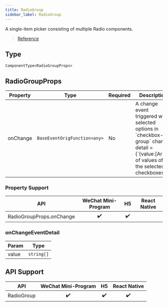 ```yaml
---
title: RadioGroup
sidebar_label: RadioGroup
---
```


A single-item picker consisting of multiple Radio components.

> [Reference](https://developers.weixin.qq.com/miniprogram/dev/component/radio-group.html)

## Type

```tsx
ComponentType<RadioGroupProps>
```

## RadioGroupProps

<table>
  <thead>
    <tr>
      <th>Property</th>
      <th>Type</th>
      <th style={{ textAlign: "center"}}>Required</th>
      <th>Description</th>
    </tr>
  </thead>
  <tbody>
    <tr>
      <td>onChange</td>
      <td><code>BaseEventOrigFunction&lt;any&gt;</code></td>
      <td style={{ textAlign: "center"}}>No</td>
      <td>A change event triggered when selected options in `checkbox-group` change. detail =  {`{value:[Array of values of the selected checkboxes]}`}</td>
    </tr>
  </tbody>
</table>

### Property Support

|           API            | WeChat Mini-Program | H5 | React Native |
|:------------------------:|:-------------------:|:--:|:------------:|
| RadioGroupProps.onChange |         ✔️          | ✔️ |              |

### onChangeEventDetail

<table>
  <thead>
    <tr>
      <th>Param</th>
      <th>Type</th>
    </tr>
  </thead>
  <tbody>
    <tr>
      <td>value</td>
      <td><code>string[]</code></td>
    </tr>
  </tbody>
</table>

## API Support

|    API     | WeChat Mini-Program | H5 | React Native |
|:----------:|:-------------------:|:--:|:------------:|
| RadioGroup |         ✔️          | ✔️ |      ✔️      |
